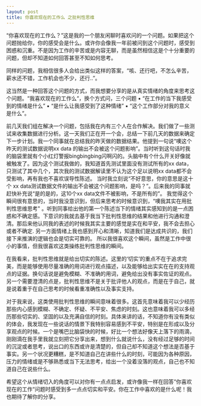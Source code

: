 ```yaml
---
layout: post
title: 你喜欢现在的工作么 之批判性思维
---
```


“你喜欢现在的工作么？”这是我的一个朋友闲聊时喜欢问的一个问题。如果把这个问题抛给你，你的感受会是什么。或许你会像我一年前被问到这个问题时，感受到困惑和沉重。不是因为工作的辛苦或是内容无聊，而是虽然相信这是个十分重要的问题，但却不知道如何回答甚至不知如何思考。

同样的问题，我相信很多人会给出类似这样的答案，“咳、还行吧，不怎么辛苦，薪水还不错，工作机会也不少，还行..”。

这当然是一种回答这个问题的方式，而我想要分享的是从真实情绪的角度来思考这个问题。“我喜欢现在的工作么“，换个方式问，三个问题
	▪ “在工作的当下我感受到的情绪是什么”
	▪ “是什么让我感受到了这种情绪”
	▪ “这个工作部分对我的意义是什么”。

前几天我们组在解决一个问题，包括我在内有三个人在合作解决。我们做了一些测试来收集数据进行分析。这一天我们正在开一个会，总结一下前几天的数据来确定下一步计划。我一个同事就在总结我的昨天做的数据结果。他提到一句说“噢这个昨天的测试数据说明xx data 的输出不会被这个问题影响”。当时听到这句话时我的脑袋里就有个小红灯警报bingbingbing闪啊闪的。头脑中有个什么开关好像就被触发了。因为这个测试我做的，我知道首先测试里面没有测试所有的xx data，只测试了其中几个，其次我的测试数据解读里不认为这个足以说明xx data都不会受影响，再有我也不喜欢误导性陈述。 当时我立刻说“不好意思，你的意思是这十个 xx data测试数据文件的输出不会被这个问题影响，是吗？”。后来我的同事就赶快补充说“是的是的，这10个xx data文件不被影响，不是所有的”。
我觉得这个瞬间很有意思的，当时我没意识到，但后来思考的时候意识到，“噢我其实在用批判性思维思考" 。听到同事给出他的第一个陈述当下的情绪其实感知到的是一点困惑和不确定感。下意识的我就去基于我当下批判性思维的结果和他进行沟通和澄清。那后来他认同我的表述的时候我其实主要的感觉是实在和平安，我不会去担心或者不确定. 另一方面情绪上我也感到开心和清晰，知道我们是达成共识的，我们接下来推演的逻辑也会是切实可靠的。 
所以我很喜欢这个瞬间，虽然是工作中很小的事情，但我很喜欢这类操练批判性思维的瞬间。

在我看来，批判性思维就是给出切实的陈述。这里的‘切实’的重点不在于追求完美，而是能够使用尽量准确的用词进行观点描述，以及能够给出实实在在的支持观点的证据。换句话说是避免模糊、不准确的用词，避免给出没有事实佐证的观点。另一个需要澄清的点是，批判性思维不是关于批评他人的观点，而是在于自己，就是说着重于在自己思考的时候看重准确性以及事实支持。

对于我来说，这类使用批判性思维的瞬间意味着很多。这首先意味着我可以少经历那些内心感到模糊、不确定、怀疑、不平安、焦虑的时刻。这也意味着我可以多经历那些切实的、坚固的以及充满自信的时刻。具体来讲的话，不知道你有没有类似的体会，我发现在一些说话的情景下我特别容易感到不平安，特别是在形成以及分享观点的时候。一个是嘴巴比脑袋快的时候，好比一个想法好像天上落下的雨滴，刚刚滴在我手里我就立刻把它分享出来，想到什么就说什么，没有经过足够的时间的沉淀或者思考，说出口的东西或许是清楚的，但自己却不知道这个想法是否基于事实。另一个状况更糟糕，是不知道自己在讲些什么的时刻，可能因为各种原因，压力的情绪或是不够熟悉或当下无法思考，给出一个没着没落的观点，自己也不知道自己在说些什么。

希望这个从情绪切入的角度可以对你有一点点启发，或许像我一样在回答”你喜欢现在的工作“问题时感受到多一点点切实和平安。你在工作中喜欢的是什么呢！我也期待了解你的分享。
